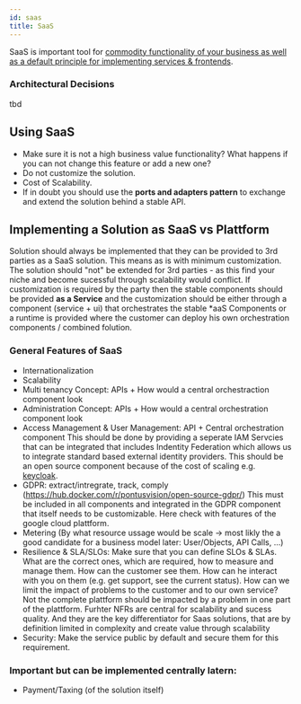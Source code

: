 ```yaml
---
id: saas
title: SaaS
---
```


SaaS is important tool for [commodity functionality of your business as well as a default principle for implementing services & frontends](architecture.md).

### **Architectural Decisions**

tbd

## Using SaaS 

* Make sure it is not a high business value functionality? What happens if you can not change this feature or add a new one? 
* Do not customize the solution. 
* Cost of Scalability.
* If in doubt you should use the **ports and adapters pattern** to exchange and extend the solution behind a stable API.  

## Implementing a Solution as SaaS vs Plattform

Solution should always be implemented that they can be provided to 3rd parties as a SaaS solution. This means as is with minimum customization.
The solution should "not" be extended for 3rd parties - as this find your niche and become sucessful through scalability would conflict. If customization is required by the party then the stable components should be provided **as a Service** and the customization should be either through a component (service + ui) that orchestrates the stable *aaS Components or a runtime is provided where the customer can deploy his own orchestration components  / combined folution.

### General Features of SaaS

* Internationalization
* Scalability
* Multi tenancy Concept: APIs + How would a central orchestraction component look
* Administration Concept: APIs + How would a central orchestration component look
* Access Management & User Management: API + Central orchestration component This should be done by providing a seperate IAM Servcies that can be integrated that includes Indentity Federation which allows us to integrate standard based external identity providers. This should be an open source component because of the cost of scaling e.g. [keycloak](https://www.keycloak.org/).
* GDPR: extract/intregrate, track, comply (https://hub.docker.com/r/pontusvision/open-source-gdpr/) This must be included in all components and integrated in the GDPR component that itself needs to be customizable. Here check with features of the google cloud plattform. 
* Metering (By what resource ussage would be scale -> most likly the a good candidate for a business model later: User/Objects, API Calls, ...)
* Resilience & SLA/SLOs: Make sure that you can define SLOs & SLAs. What are the correct ones, which are required, how to measure and manage them. How can the customer see them. How can he interact with you on them (e.g. get support, see the current status). How can we limit the impact of problems to the customer and to our own service? Not the complete plattform should be impacted by a problem in one part of the plattform. Furhter NFRs are central for scalability and sucess quality. And they are the key differentiator for Saas solutions, that are by definition limited in complexity and create value through scalability
* Security: Make the service public by default and secure them for this requirement.

### Important but can be implemented centrally latern: 
* Payment/Taxing (of the solution itself)

